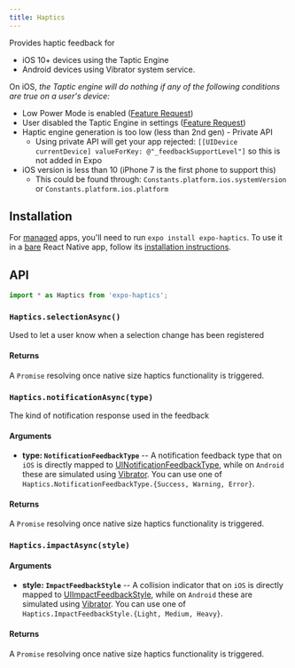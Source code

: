 ```yaml
---
title: Haptics
---
```


Provides haptic feedback for

- iOS 10+ devices using the Taptic Engine
- Android devices using Vibrator system service.

On iOS, _the Taptic engine will do nothing if any of the following conditions are true on a user's device:_

- Low Power Mode is enabled ([Feature Request](https://expo.canny.io/feature-requests/p/expose-low-power-mode-ios-battery-saver-android))
- User disabled the Taptic Engine in settings ([Feature Request](https://expo.canny.io/feature-requests/p/react-native-settings))
- Haptic engine generation is too low (less than 2nd gen) - Private API
  - Using private API will get your app rejected: `[[UIDevice currentDevice] valueForKey: @"_feedbackSupportLevel"]` so this is not added in Expo
- iOS version is less than 10 (iPhone 7 is the first phone to support this)
  - This could be found through: `Constants.platform.ios.systemVersion` or `Constants.platform.ios.platform`

## Installation

For [managed](../../introduction/managed-vs-bare/#managed-workflow) apps, you'll need to run `expo install expo-haptics`. To use it in a [bare](../../introduction/managed-vs-bare/#bare-workflow) React Native app, follow its [installation instructions](https://github.com/expo/expo/tree/master/packages/expo-haptics).

## API

```js
import * as Haptics from 'expo-haptics';
```

### `Haptics.selectionAsync()`

Used to let a user know when a selection change has been registered

#### Returns

A `Promise` resolving once native size haptics functionality is triggered.

### `Haptics.notificationAsync(type)`

The kind of notification response used in the feedback

#### Arguments

- **type: `NotificationFeedbackType`** -- A notification feedback type that on `iOS` is directly mapped to [UINotificationFeedbackType](https://developer.apple.com/documentation/uikit/uinotificationfeedbacktype), while on `Android` these are simulated using [Vibrator](https://developer.android.com/reference/android/os/Vibrator). You can use one of `Haptics.NotificationFeedbackType.{Success, Warning, Error}`.

#### Returns

A `Promise` resolving once native size haptics functionality is triggered.

### `Haptics.impactAsync(style)`

#### Arguments

- **style: `ImpactFeedbackStyle`** -- A collision indicator that on `iOS` is directly mapped to [UIImpactFeedbackStyle](https://developer.apple.com/documentation/uikit/uiimpactfeedbackstyle), while on `Android` these are simulated using [Vibrator](https://developer.android.com/reference/android/os/Vibrator). You can use one of `Haptics.ImpactFeedbackStyle.{Light, Medium, Heavy}`.

#### Returns

A `Promise` resolving once native size haptics functionality is triggered.
